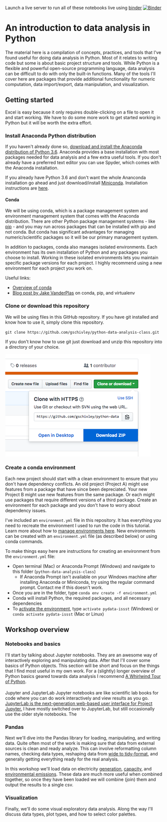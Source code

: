 Launch a live server to run all of these notebooks live using [binder](https://mybinder.org) [![Binder](https://mybinder.org/badge.svg)](https://mybinder.org/v2/gh/gschivley/python-data-analysis-class/master)

# An introduction to data analysis in Python
The material here is a compilation of concepts, practices, and tools that I've found useful for doing data analysis in Python. Most of it relates to writing code but some is about basic project structure and tools. While Python is a flexible and powerful open-source programming language, data analysis can be difficult to do with only the built-in functions. Many of the tools I'll cover here are packages that provide additional functionality for numeric computation, data import/export, data manipulation, and visualization.

## Getting started
Excel is easy because it only requires double-clicking on a file to open it and start working. We have to do some more work to get started working in Python but it will be worth the extra effort.

### Install Anaconda Python distribution
If you haven't already done so, [download and install the Anaconda distribution of Python 3.6][1]. Anaconda provides a base installation with most packages needed for data analysis and a few extra useful tools. If you don't already have a preferred text editor you can use Spyder, which comes with the Anaconda installation.

If you already have Python 3.6 and don't want the whole Ananconda installation go ahead and just download/install [Miniconda](https://conda.io/miniconda.html). Installation instructions are [here](https://conda.io/docs/user-guide/install/index.html#regular-installation).

#### Conda
We will be using conda, which is a package management system and environment management system that comes with the Anaconda distribution. There are other Python package management systems - like [pip][2] - and you may run across packages that can be installed with pip and not conda. But conda has significant advantages for managing numeric/scientific packages so it will be our primary management system.

In addition to packages, conda also manages isolated environments. Each environment has its own installation of Python and any packages you choose to install. Working in these isolated environments lets you maintain specific package versions for each project. I highly recommend using a new environment for each project you work on.

Useful links:
- [Overview of conda][3]
- [Blog post by Jake VanderPlas][4] on conda, pip, and virtualenv

### Clone or download this repository
We will be using files in this GitHub repository. If you have git installed and know how to use it, simply clone this repository.

`git clone https://github.com/gschivley/python-data-analysis-class.git`

If you don't know how to use git just download and unzip this repository into a directory of your choice.

![download_zip](misc/github_download.png)

### Create a conda environment
Each new project should start with a clean environment to ensure that you don't have dependency conflicts. An old project (Project A) might use features from a package that have since been depreciated. Your new Project B might use new features from the same package. Or each might use packages that require different versions of a third package. Create an environment for each package and you don't have to worry about dependency issues.

I've included an `environment.yml` file in this repository. It has everything you need to recreate the environment I used to run the code in this tutorial. Learn more about how to [manage environments here][5]. New environments can be created with an `environment.yml` file (as described below) or using conda commands.

To make things easy here are instructions for creating an environment from the `environment.yml` file:
- Open terminal (Mac) or Anaconda Prompt (Windows) and navigate to this folder (`python-data-analysis-class`)
  - If Anaconda Prompt isn't available on your Windows machine after installing Anaconda or Miniconda, try using the regular command prompt. Contact me if this doesn't work.
- Once you are in the folder, type `conda env create -f environment.yml`
- Conda will install Python, the required packages, and all necessary dependencies
- To [activate the environment][6], type `activate pydata-issst` (Windows) or `conda activate pydata-issst` (Mac or Linux)

## Workshop overview

### Notebooks and basics
I'll start by talking about Jupyter notebooks. They are an awesome way of interactively exploring and manipulating data. After that I'll cover some basics of Python objects. This section will be short and focus on the things that I find most useful in my own work. For a (slightly) longer overview of Python basics geared towards data analysis I recommend [A Whirlwind Tour of Python][7].

####
Jupyter and JupyterLab
Jupyter notebooks are like scientific lab books for code where you can do work interactively and view results as you go. [JupyterLab is the next-generation web-based user interface for Project Jupyter.][12] I have mostly switched over to JupyterLab, but still occasionally use the older style notebooks. The


### Pandas
Next we'll dive into the Pandas library for loading, manipulating, and writing data. Quite often most of the work is making sure that data from external sources is clean and ready analyze. This can involve reformatting column names, checking data types, reshaping data from [wide to tidy-format][8], and generally getting everything ready for the real analysis.

In this workshop we'll load data on electricity [generation][9], [capacity][10], and [environmental emissions][11]. These data are much more useful when combined together, so once they have been loaded we will combine (join) them and output the results to a single csv.

### Visualization
Finally, we'll do some visual exploratory data analysis. Along the way I'll discuss data types, plot types, and how to select color palettes.











[1]: https://www.anaconda.com/download
[2]: https://pypi.org/
[3]: https://conda.io/docs/user-guide/overview.html
[4]: https://jakevdp.github.io/blog/2016/08/25/conda-myths-and-misconceptions/
[5]: https://conda.io/docs/user-guide/tasks/manage-environments.html#managing-environments
[6]: https://conda.io/docs/user-guide/tasks/manage-environments.html#activating-an-environment
[7]: https://nbviewer.jupyter.org/github/jakevdp/WhirlwindTourOfPython/blob/master/Index.ipynb
[8]: http://vita.had.co.nz/papers/tidy-data.html
[9]: https://www.eia.gov/electricity/data/eia923
[10]: https://www.eia.gov/electricity/data/eia860
[11]: https://ampd.epa.gov/ampd/
[12]: https://jupyterlab.readthedocs.io/en/stable/getting_started/overview.html
